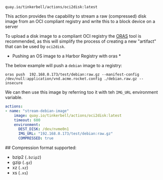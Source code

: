 ```
quay.io/tinkerbell/actions/oci2disk:latest
```

This action provides the capability to stream a raw (compressed) disk
image from an OCI compliant registry and write this to a block device on a server

To upload a disk image to a compliant OCI registry the [ORAS]() tool is recommended,
as this will simplify the process of creating a new "artifact" that can be used by
`oci2disk`.

* Pushing an OS image to a Harbor Registry with oras *

The below example will push a `debian` image to a registry:

```
oras push  192.168.0.173/test/debian:raw.gz --manifest-config /dev/null:application/vnd.acme.rocket.config ./debian.raw.gz --insecure
```

We can then use this image by referring too it with teh `IMG_URL` environment variable.

```yaml
actions:
- name: "stream-debian-image"
    image: quay.io/tinkerbell/actions/oci2disk:latest
    timeout: 600
    environment:
      DEST_DISK: /dev/nvme0n1
      IMG_URL: "192.168.0.173/test/debian:raw.gz"
      COMPRESSED: true
```

## Compression format supported:

- bzip2 (`.bzip2`)
- gzip (`.gz`)
- xz (`.xz`)
- xs (`.xs`)
